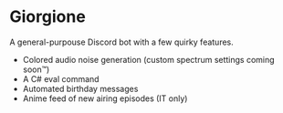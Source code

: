 # Giorgione

A general-purpouse Discord bot with a few quirky features.

- Colored audio noise generation (custom spectrum settings coming soon™)
- A C# eval command 
- Automated birthday messages 
- Anime feed of new airing episodes (IT only)


